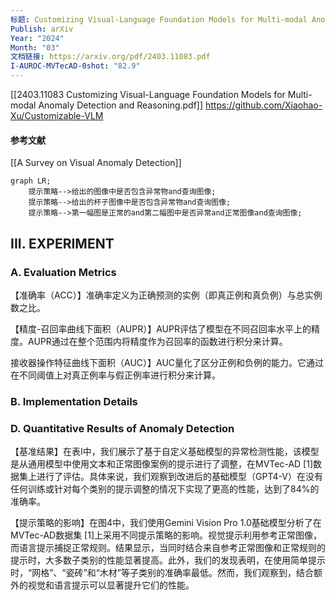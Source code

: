 ```yaml
---
标题: Customizing Visual-Language Foundation Models for Multi-modal Anomaly Detection and Reasoning
Publish: arXiv
Year: "2024"
Month: "03"
文档链接: https://arxiv.org/pdf/2403.11083.pdf
I-AUROC-MVTecAD-0shot: "82.9"
---
```


[[2403.11083 Customizing Visual-Language Foundation Models for Multi-modal Anomaly Detection and Reasoning.pdf]]
https://github.com/Xiaohao-Xu/Customizable-VLM
#### 参考文献
[[A Survey on Visual Anomaly Detection]]
```mermaid
graph LR;
	提示策略-->给出的图像中是否包含异常物and查询图像;
	提示策略-->给出的杯子图像中是否包含异常物and查询图像;
	提示策略-->第一幅图是正常的and第二幅图中是否异常and正常图像and查询图像;
```

## III. EXPERIMENT

### A. Evaluation Metrics

【准确率（ACC）】准确率定义为正确预测的实例（即真正例和真负例）与总实例数之比。

【精度-召回率曲线下面积（AUPR）】AUPR评估了模型在不同召回率水平上的精度。AUPR通过在整个范围内将精度作为召回率的函数进行积分来计算。

接收器操作特征曲线下面积（AUC）】AUC量化了区分正例和负例的能力。它通过在不同阈值上对真正例率与假正例率进行积分来计算。

### B. Implementation Details

### D. Quantitative Results of Anomaly Detection

【基准结果】在表I中，我们展示了基于自定义基础模型的异常检测性能，该模型是从通用模型中使用文本和正常图像案例的提示进行了调整，在MVTec-AD [1]数据集上进行了评估。具体来说，我们观察到改进后的基础模型（GPT4-V）在没有任何训练或针对每个类别的提示调整的情况下实现了更高的性能，达到了84%的准确率。

【提示策略的影响】在图4中，我们使用Gemini Vision Pro 1.0基础模型分析了在MVTec-AD数据集 [1]上采用不同提示策略的影响。视觉提示利用参考正常图像，而语言提示捕捉正常规则。结果显示，当同时结合来自参考正常图像和正常规则的提示时，大多数子类别的性能显著提高。此外，我们的发现表明，在使用简单提示时，“网格”、“瓷砖”和“木材”等子类别的准确率最低。然而，我们观察到，结合额外的视觉和语言提示可以显著提升它们的性能。